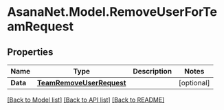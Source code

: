 # AsanaNet.Model.RemoveUserForTeamRequest

## Properties

Name | Type | Description | Notes
------------ | ------------- | ------------- | -------------
**Data** | [**TeamRemoveUserRequest**](TeamRemoveUserRequest.md) |  | [optional] 

[[Back to Model list]](../README.md#documentation-for-models) [[Back to API list]](../README.md#documentation-for-api-endpoints) [[Back to README]](../README.md)


